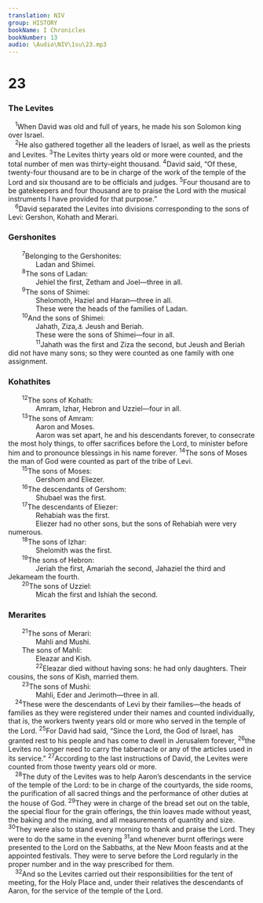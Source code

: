 ```yaml
---
translation: NIV
group: HISTORY
bookName: I Chronicles 
bookNumber: 13
audio: \Audio\NIV\1su\23.mp3
---
```


<div class="title"><h1>23</h1><h3>The Levites </h3></div>
<span class="verse 1su_23_1"> <sup>1</sup>When David was old and full of years, he made his son Solomon king over Israel. <br/></span>
<span class="verse 1su_23_2"> <sup>2</sup>He also gathered together all the leaders of Israel, as well as the priests and Levites. </span>
<span class="verse 1su_23_3"><sup>3</sup>The Levites thirty years old or more were counted, and the total number of men was thirty-eight thousand. </span>
<span class="verse 1su_23_4"><sup>4</sup>David said, “Of these, twenty-four thousand are to be in charge of the work of the temple of the Lord and six thousand are to be officials and judges. </span>
<span class="verse 1su_23_5"><sup>5</sup>Four thousand are to be gatekeepers and four thousand are to praise the Lord with the musical instruments I have provided for that purpose.” <br/></span>
<span class="verse 1su_23_6"> <sup>6</sup>David separated the Levites into divisions corresponding to the sons of Levi: Gershon, Kohath and Merari. <br/></span>
<div class="title"><h3>Gershonites </h3></div>
<span class="verse 1su_23_7">  <sup>7</sup>Belonging to the Gershonites: <br/>    Ladan and Shimei. <br/></span>
<span class="verse 1su_23_8">  <sup>8</sup>The sons of Ladan: <br/>    Jehiel the first, Zetham and Joel—three in all. <br/></span>
<span class="verse 1su_23_9">  <sup>9</sup>The sons of Shimei: <br/>    Shelomoth, Haziel and Haran—three in all. <br/>    These were the heads of the families of Ladan. <br/></span>
<span class="verse 1su_23_10">  <sup>10</sup>And the sons of Shimei: <br/>    Jahath, Ziza,<a data-toggle="tooltip" data-placement="bottom" title="One Hebrew manuscript, Septuagint and Vulgate (see also verse 11); most Hebrew manuscripts Zina">⚓</a> Jeush and Beriah. <br/>    These were the sons of Shimei—four in all. <br/></span>
<span class="verse 1su_23_11">    <sup>11</sup>Jahath was the first and Ziza the second, but Jeush and Beriah did not have many sons; so they were counted as one family with one assignment. <br/></span>
<div class="title"><h3>Kohathites </h3></div>
<span class="verse 1su_23_12">  <sup>12</sup>The sons of Kohath: <br/>    Amram, Izhar, Hebron and Uzziel—four in all. <br/></span>
<span class="verse 1su_23_13">  <sup>13</sup>The sons of Amram: <br/>    Aaron and Moses. <br/>    Aaron was set apart, he and his descendants forever, to consecrate the most holy things, to offer sacrifices before the Lord, to minister before him and to pronounce blessings in his name forever. </span>
<span class="verse 1su_23_14"><sup>14</sup>The sons of Moses the man of God were counted as part of the tribe of Levi. <br/></span>
<span class="verse 1su_23_15">  <sup>15</sup>The sons of Moses: <br/>    Gershom and Eliezer. <br/></span>
<span class="verse 1su_23_16">  <sup>16</sup>The descendants of Gershom: <br/>    Shubael was the first. <br/></span>
<span class="verse 1su_23_17">  <sup>17</sup>The descendants of Eliezer: <br/>    Rehabiah was the first. <br/>    Eliezer had no other sons, but the sons of Rehabiah were very numerous. <br/></span>
<span class="verse 1su_23_18">  <sup>18</sup>The sons of Izhar: <br/>    Shelomith was the first. <br/></span>
<span class="verse 1su_23_19">  <sup>19</sup>The sons of Hebron: <br/>    Jeriah the first, Amariah the second, Jahaziel the third and Jekameam the fourth. <br/></span>
<span class="verse 1su_23_20">  <sup>20</sup>The sons of Uzziel: <br/>    Micah the first and Ishiah the second. <br/></span>
<div class="title"><h3>Merarites </h3></div>
<span class="verse 1su_23_21">  <sup>21</sup>The sons of Merari: <br/>    Mahli and Mushi. <br/>  The sons of Mahli: <br/>    Eleazar and Kish. <br/></span>
<span class="verse 1su_23_22">    <sup>22</sup>Eleazar died without having sons: he had only daughters. Their cousins, the sons of Kish, married them. <br/></span>
<span class="verse 1su_23_23">  <sup>23</sup>The sons of Mushi: <br/>    Mahli, Eder and Jerimoth—three in all. <br/></span>
<span class="verse 1su_23_24"> <sup>24</sup>These were the descendants of Levi by their families—the heads of families as they were registered under their names and counted individually, that is, the workers twenty years old or more who served in the temple of the Lord. </span>
<span class="verse 1su_23_25"><sup>25</sup>For David had said, “Since the Lord, the God of Israel, has granted rest to his people and has come to dwell in Jerusalem forever, </span>
<span class="verse 1su_23_26"><sup>26</sup>the Levites no longer need to carry the tabernacle or any of the articles used in its service.” </span>
<span class="verse 1su_23_27"><sup>27</sup>According to the last instructions of David, the Levites were counted from those twenty years old or more. <br/></span>
<span class="verse 1su_23_28"> <sup>28</sup>The duty of the Levites was to help Aaron’s descendants in the service of the temple of the Lord: to be in charge of the courtyards, the side rooms, the purification of all sacred things and the performance of other duties at the house of God. </span>
<span class="verse 1su_23_29"><sup>29</sup>They were in charge of the bread set out on the table, the special flour for the grain offerings, the thin loaves made without yeast, the baking and the mixing, and all measurements of quantity and size. </span>
<span class="verse 1su_23_30"><sup>30</sup>They were also to stand every morning to thank and praise the Lord. They were to do the same in the evening </span>
<span class="verse 1su_23_31"><sup>31</sup>and whenever burnt offerings were presented to the Lord on the Sabbaths, at the New Moon feasts and at the appointed festivals. They were to serve before the Lord regularly in the proper number and in the way prescribed for them. <br/></span>
<span class="verse 1su_23_32"> <sup>32</sup>And so the Levites carried out their responsibilities for the tent of meeting, for the Holy Place and, under their relatives the descendants of Aaron, for the service of the temple of the Lord. <br/></span>

